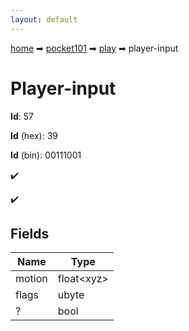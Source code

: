 ```yaml
---
layout: default
---
```


[home](/) ➡ [pocket101](/protocol/pocket101) ➡ [play](/protocol/pocket101/play) ➡ player-input

# Player-input

**Id**: 57

**Id** (hex): 39

**Id** (bin): 00111001

✔️

✔️

## Fields

Name | Type
---|---
motion | float&lt;xyz&gt;
flags | ubyte
? | bool

